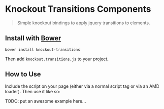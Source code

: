 # Knockout Transitions Components

> Simple knockout bindings to apply jquery transitions to elements.

## Install with [Bower](http://bower.io/)

```
bower install knockout-transitions
```

Then add `knockout.transitions.js` to your project.

## How to Use

Include the script on your page (either via a normal script tag or via an AMD loader). Then use it like so:

TODO: put an awesome example here...